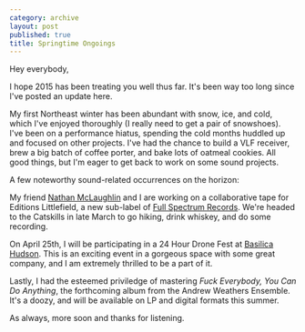 ```yaml
---
category: archive
layout: post
published: true
title: Springtime Ongoings
---
```


Hey everybody, 

I hope 2015 has been treating you well thus far. It's been way too long since I've posted an update here.

My first Northeast winter has been abundant with snow, ice, and cold, which I've enjoyed thoroughly (I really need to get a pair of snowshoes). I've been on a performance hiatus, spending the cold months huddled up and focused on other projects. I've had the chance to build a VLF receiver, brew a big batch of coffee porter, and bake lots of oatmeal cookies. All good things, but I'm eager to get back to work on some sound projects.

A few noteworthy sound-related occurrences on the horizon: 

My friend [Nathan McLaughlin](http://www.nathanmclaughlin.info/) and I are working on a collaborative tape for Editions Littlefield, a new sub-label of [Full Spectrum Records](http://fullspectrumrecords.com/). We're headed to the Catskills in late March to go hiking, drink whiskey, and do some recording.

On April 25th, I will be participating in a 24 Hour Drone Fest at [Basilica Hudson](http://basilicahudson.com/). This is an exciting event in a gorgeous space with some great company, and I am extremely thrilled to be a part of it. 

Lastly, I had the esteemed priviledge of mastering _Fuck Everybody, You Can Do Anything_, the forthcoming album from the Andrew Weathers Ensemble. It's a doozy, and will be available on LP and digital formats this summer.

As always, more soon and thanks for listening.